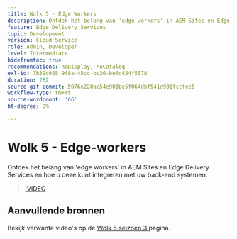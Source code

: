 ```yaml
---
title: Wolk 5 - Edge Workers
description: Ontdek het belang van 'edge workers' in AEM Sites en Edge Delivery Services en hoe u deze kunt integreren met uw back-end systemen.
feature: Edge Delivery Services
topic: Development
version: Cloud Service
role: Admin, Developer
level: Intermediate
hidefromtoc: true
recommendations: noDisplay, noCatalog
exl-id: 7b39d955-9f8a-45cc-bc36-be6d454f5578
duration: 282
source-git-commit: 5976e220ac54e901be5f064dbf541d901fccfec5
workflow-type: tm+mt
source-wordcount: '66'
ht-degree: 0%

---
```


# Wolk 5 - Edge-workers

Ontdek het belang van &#39;edge workers&#39; in AEM Sites en Edge Delivery Services en hoe u deze kunt integreren met uw back-end systemen.

>[!VIDEO](https://video.tv.adobe.com/v/3427589?learn=on)

## Aanvullende bronnen

Bekijk verwante video&#39;s op de [ Wolk 5 seizoen 3 ](../cloud5-season-3.md) pagina.
